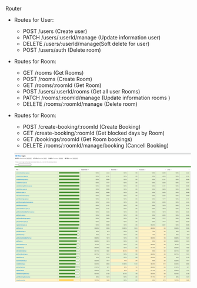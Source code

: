 Router

- Routes for User:
	- POST /users (Create user)
	- PATCH /users/:userId/manage (Update information user)
	- DELETE /users/:userId/manage(Soft delete for user)
	- POST /users/auth (Delete room)
	
- Routes for Room:
	- GET /rooms (Get Rooms)
	- POST /rooms (Create Room)
	- GET /rooms/:roomId (Get Room)
	- POST /users/:userId/rooms (Get all user Rooms)
	- PATCH /rooms/:roomId/manage (Update information rooms )
	- DELETE /rooms/:roomId/manage (Delete room)

- Routes for Room:
	- POST /create-booking/:roomId (Create Booking)
	- GET /create-booking/:roomId (Get blocked days by Room)
	- GET /bookings/:roomId (Get Room bookings)
	- DELETE /rooms/:roomId/manage/booking (Cancell Booking)
	


	![](../api/coverage/Screenshot%202024-08-26%20at%2009.55.30.png)

